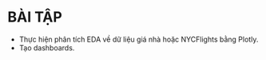 # BÀI TẬP
- Thực hiện phân tích EDA về dữ liệu giá nhà hoặc NYCFlights bằng Plotly.
- Tạo dashboards.
